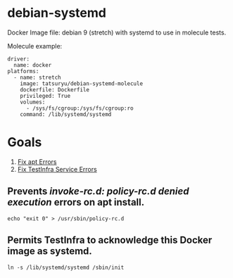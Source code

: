 # debian-systemd

Docker Image file: debian 9 (stretch) with systemd to use in molecule tests.

Molecule example:

```
driver:
  name: docker
platforms:
  - name: stretch
    image: tatsuryu/debian-systemd-molecule
    dockerfile: Dockerfile
    privileged: True
    volumes:
      - /sys/fs/cgroup:/sys/fs/cgroup:ro
    command: /lib/systemd/systemd
```

# Goals

1. [Fix apt Errors](#Prevents)
2. [Fix TestInfra Service Errors](#Permits)

## Prevents *invoke-rc.d: policy-rc.d denied execution* errors on apt install.
```
echo "exit 0" > /usr/sbin/policy-rc.d
```

## Permits TestInfra to acknowledge this Docker image as systemd.
```
ln -s /lib/systemd/systemd /sbin/init
```
